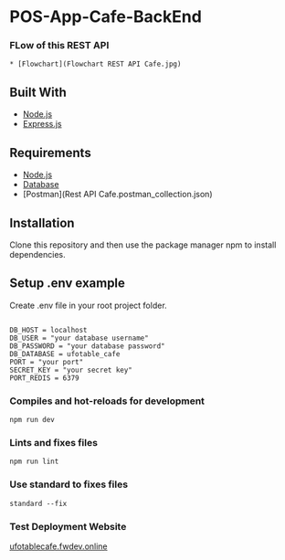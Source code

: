 # POS-App-Cafe-BackEnd

### FLow of this REST API
```
* [Flowchart](Flowchart REST API Cafe.jpg)
```

## Built With
* [Node.js](https://nodejs.org/en/)
* [Express.js](https://expressjs.com/)

## Requirements
* [Node.js](https://nodejs.org/en/)
* [Database](ufotable_cafe.sql)
* [Postman](Rest API Cafe.postman_collection.json)

## Installation

Clone this repository and then use the package manager npm to install dependencies.

## Setup .env example

Create .env file in your root project folder.

```env

DB_HOST = localhost
DB_USER = "your database username"
DB_PASSWORD = "your database password"
DB_DATABASE = ufotable_cafe
PORT = "your port"
SECRET_KEY = "your secret key"
PORT_REDIS = 6379

```

### Compiles and hot-reloads for development
```
npm run dev
```

### Lints and fixes files
```
npm run lint 
```

### Use standard to fixes files
```
standard --fix 
```

### Test Deployment Website
[ufotablecafe.fwdev.online](http://ufotablecafe.fwdev.online/)
